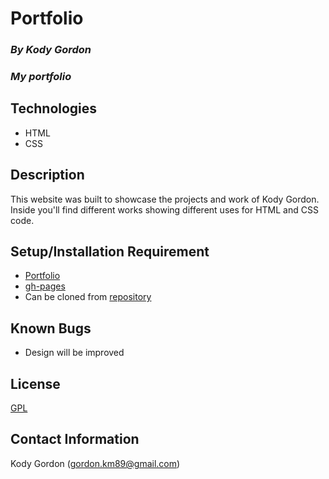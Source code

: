 # Portfolio

### _By Kody Gordon_
### _My portfolio_

## Technologies
* HTML
* CSS

## Description
This website was built to showcase the projects and work of Kody Gordon. Inside you'll find different works showing different uses for HTML and CSS code. 

## Setup/Installation Requirement
* [Portfolio](https://github.com/kody7mm/portfolio2.git)
* [gh-pages](https://github.com/Kody7mm/kody7mm.github.io.git/portfolio2)
* Can be cloned from [repository](https://github.com/kody7mm/portfolio2.git)

## Known Bugs
* Design will be improved

## License
[GPL](https://choosealicense.com/licenses/gpl-3.0/)

## Contact Information
Kody Gordon (gordon.km89@gmail.com)